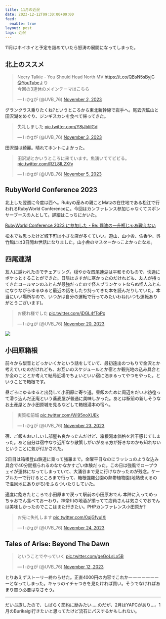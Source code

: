 ```yaml
---
title: 11月の近況
date: 2023-12-12T09:30:00+09:00
feed:
  enable: true
layout: post
tags: 近況
---
```


11月はホイホイと予定を詰めていたら怒涛の展開になってしまった。

## 北上のススメ

<blockquote class="twitter-tweet"><p lang="ja" dir="ltr">Necry Talkie - You Should Head North MV <a href="https://t.co/QBsN5sByjC">https://t.co/QBsN5sByjC</a> <a href="https://twitter.com/YouTube?ref_src=twsrc%5Etfw">@YouTube</a>より<br>今回の3連休のメインテーマはこちら</p>&mdash; Ɩ ıかʓが (@UVB_76) <a href="https://twitter.com/UVB_76/status/1720226217004335226?ref_src=twsrc%5Etfw">November 2, 2023</a></blockquote> <script async src="https://platform.twitter.com/widgets.js" charset="utf-8"></script>

グランクラス乗りたくね?というところから東北新幹線で岩手へ。尾去沢鉱山と田沢湖をめぐり、ジンギスカンを食べて帰ってきた。

<blockquote class="twitter-tweet"><p lang="ja" dir="ltr">失礼しました <a href="https://t.co/Y8jJbIiIGd">pic.twitter.com/Y8jJbIiIGd</a></p>&mdash; Ɩ ıかʓが (@UVB_76) <a href="https://twitter.com/UVB_76/status/1720273917565407256?ref_src=twsrc%5Etfw">November 3, 2023</a></blockquote> <script async src="https://platform.twitter.com/widgets.js" charset="utf-8"></script>

田沢湖は綺麗。晴れてホントによかった。

<blockquote class="twitter-tweet"><p lang="ja" dir="ltr">田沢湖とかいうところに来ています。魚湧いててビビる。 <a href="https://t.co/RZL8IL2Xfv">pic.twitter.com/RZL8IL2Xfv</a></p>&mdash; Ɩ ıかʓが (@UVB_76) <a href="https://twitter.com/UVB_76/status/1720955027655942361?ref_src=twsrc%5Etfw">November 5, 2023</a></blockquote> <script async src="https://platform.twitter.com/widgets.js" charset="utf-8"></script>

## RubyWorld Conference 2023

北上した翌週に今度は西へ。Rubyの産みの親ことMatzの在住地である松江で行われるRubyWorld Conferenceに。今回はカンファレンス参加じゃなくてスポンサーブースの人として。詳細はこっちにかいた。

[RubyWorld Conference 2023 に参加した - Re: 醤油の一升瓶じゃあ戦えない](https://uvb-76.hatenablog.com/entry/2023/12/12/074004)

松本でも思ったけど城下町は小さな店が多くていい。遊山、山小舎、佐香や、呉竹鮨には3日間お世話になりました。山小舎のマスターかっこよかったなあ。

## 四尾連湖

友人に誘われたのでチェアリング。穏やかな四尾連湖は平和そのもので、快適にボケっとすることができた。日陰はさすがに寒かったのだけれども、友人が持ってきたコールマンのふとんが最強だったので怪人ブランケットならぬ怪人ふとんになりながらゆるゆると最近の話をしたり持ってきた本を読んだりしていた。本当にいい場所なので、いつかは自分の運転で行ってみたいわね(いつも運転ありがとうございます)。

<blockquote class="twitter-tweet"><p lang="ja" dir="ltr">お疲れ様でした <a href="https://t.co/jDGL4fToPx">pic.twitter.com/jDGL4fToPx</a></p>&mdash; Ɩ ıかʓが (@UVB_76) <a href="https://twitter.com/UVB_76/status/1726445226469077094?ref_src=twsrc%5Etfw">November 20, 2023</a></blockquote> <script async src="https://platform.twitter.com/widgets.js" charset="utf-8"></script>

<a href="https://lh3.googleusercontent.com/pw/ADCreHcArvKKSJBKMEvkij_IPovCmshS35iCEv39HYNzIPwajjYS3n40TtyI3MDIuVzuEUaOELjRLzuIZOqldDPly8A7rdRLJPEW-gokZwNWIeJWvLX2WZqt=w2400?source=screenshot.guru"> <img src="https://lh3.googleusercontent.com/pw/ADCreHcArvKKSJBKMEvkij_IPovCmshS35iCEv39HYNzIPwajjYS3n40TtyI3MDIuVzuEUaOELjRLzuIZOqldDPly8A7rdRLJPEW-gokZwNWIeJWvLX2WZqt=w600-h315-p-k" /> </a>

## 小田原箱根

前々から梨音とどっかいくかという話をしていて、最初遠出のつもりで金沢とか考えていたのだけれども、お互いのスケジュールとか宿とか観光地の込み具合とか金のこととか考えて結局近場でちょいといい宿に泊まるってやつをやった。ということで箱根です。

昼ごろにゆるゆると出発して小田原に寄り道。昼飯のために周辺をだいぶ彷徨って滑り込んだ正庵という蕎麦屋が普通に美味しかった。あとは駅前の新しそうなお土産屋とか小田原城を見るなどして箱根湯本の宿へ。

<blockquote class="twitter-tweet"><p lang="ja" dir="ltr">実質松前城 <a href="https://t.co/WI95noXUEk">pic.twitter.com/WI95noXUEk</a></p>&mdash; Ɩ ıかʓが (@UVB_76) <a href="https://twitter.com/UVB_76/status/1727577857701097790?ref_src=twsrc%5Etfw">November 23, 2023</a></blockquote> <script async src="https://platform.twitter.com/widgets.js" charset="utf-8"></script>

宿、ご飯もおいしいし部屋も良かったんだけど、箱根湯本価格を若干感じてしまった。あと自分は宿中なり近所なり散策しがいがある方が好きなのかも知れないということに気が付かされた。

2日目は箱根登山鉄道に乗って強羅まで。金曜平日なのにラッシュのような込み具合で40分間揺られるのなかなかすごい体験だった。この日は強風でロープウェイが運休になってしまっていて、大涌谷まで見に行けなかったのが残念。ケーブルカーで行けるところまで行って、箱根強羅公園の熱帯植物園(地熱使えるので温泉地にありがち)をふらついたりしていた。

適度に飽きたところで小田原まで戻って駅前の小田原おでん 本陣に入ってめっちゃおでん食べておーわり。神奈川の地酒が揃ってて店員さんは気さくでおでんは美味しかったのでここはまた行きたい。PHPカンファレンス小田原か?

<blockquote class="twitter-tweet"><p lang="ja" dir="ltr">お先に失礼します <a href="https://t.co/0qjGfyuIXj">pic.twitter.com/0qjGfyuIXj</a></p>&mdash; Ɩ ıかʓが (@UVB_76) <a href="https://twitter.com/UVB_76/status/1727934823992643964?ref_src=twsrc%5Etfw">November 24, 2023</a></blockquote> <script async src="https://platform.twitter.com/widgets.js" charset="utf-8"></script>

## Tales of Arise: Beyond The Dawn

<blockquote class="twitter-tweet"><p lang="ja" dir="ltr">ということでやっていく <a href="https://t.co/geGoLsLx5B">pic.twitter.com/geGoLsLx5B</a></p>&mdash; Ɩ ıかʓが (@UVB_76) <a href="https://twitter.com/UVB_76/status/1723607731385598415?ref_src=twsrc%5Etfw">November 12, 2023</a></blockquote> <script async src="https://platform.twitter.com/widgets.js" charset="utf-8"></script>

とりあえずストーリー終わらせた。正直4000円の内容でこれかーーーーーーーーとなってしまった。キャラのイチャつきを見たければ買い。そうでなければあまり買う必要はなさそう。

------------

だいぶ旅したので、しばらく節約に励みたい.....のだが、2月はYAPCがあり...。1月のBurikaigi行きたいと思ってたけど流石にパスするかもしれない。
